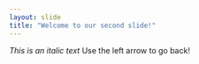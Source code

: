 ```yaml
---
layout: slide
title: "Welcome to our second slide!"
---
```

*This is an italic text*
Use the left arrow to go back!
